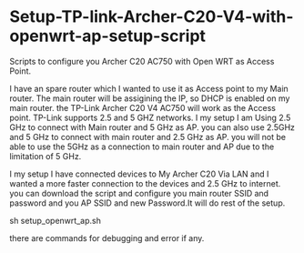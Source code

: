 # Setup-TP-link-Archer-C20-V4-with-openwrt-ap-setup-script
Scripts to configure you Archer C20 AC750 with Open WRT as Access Point.

I have an spare router which I wanted to use it as Access point to my Main router.
The main router will be assigining the IP, so DHCP is enabled on my main router.
the TP-Link Archer C20 V4 AC750 will work as the Access point.
TP-Link supports 2.5 and 5 GHZ networks. I my setup I am Using 2.5 GHz to connect with Main router and 5 GHz as AP.
you can also use 2.5GHz and 5 GHz to connect with main router and 2.5 GHz as AP. you will not be able to use the 5GHz as a connection to main router and AP due to the limitation of 5 GHz.

I my setup I have connected devices to My Archer C20 Via LAN and I wanted a more faster connection to the devices and 2.5 GHz to internet.
you can download the script and configure you main router SSID and password and you AP SSID and new Password.It will do rest of the setup.

sh setup_openwrt_ap.sh

there are commands for debugging and error if any.
